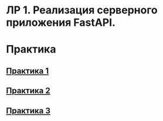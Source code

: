 # ЛР 1. Реализация серверного приложения FastAPI.

# Практика

## [Практика 1](https://github.com/nesterenkojul/ITMO_ICT_WebDevelopment_tools_2023-2024/tree/main/students/k33422/Nesterenko_Julia/LR1/pr_1)
## [Практика 2](https://github.com/nesterenkojul/ITMO_ICT_WebDevelopment_tools_2023-2024/tree/main/students/k33422/Nesterenko_Julia/LR1/pr_2)
## [Практика 3](https://github.com/nesterenkojul/ITMO_ICT_WebDevelopment_tools_2023-2024/tree/main/students/k33422/Nesterenko_Julia/LR1/pr_3)

